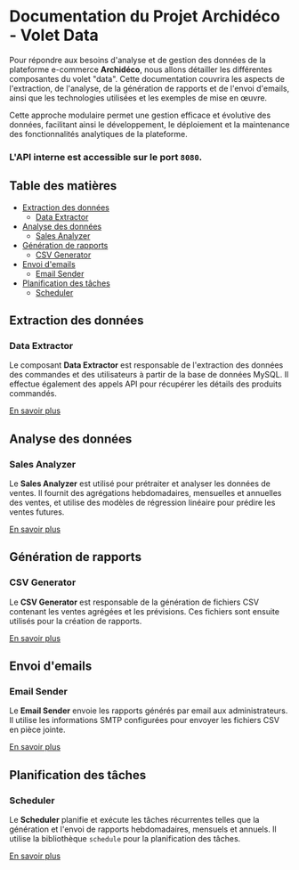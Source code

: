 # Documentation du Projet Archidéco - Volet Data

Pour répondre aux besoins d'analyse et de gestion des données de la plateforme e-commerce **Archidéco**, nous allons détailler les différentes composantes du volet "data". Cette documentation couvrira les aspects de l'extraction, de l'analyse, de la génération de rapports et de l'envoi d'emails, ainsi que les technologies utilisées et les exemples de mise en œuvre.

Cette approche modulaire permet une gestion efficace et évolutive des données, facilitant ainsi le développement, le déploiement et la maintenance des fonctionnalités analytiques de la plateforme.

### L'API interne est accessible sur le port `8080`.

## Table des matières

- [Extraction des données](#extraction-des-données)
  - [Data Extractor](./data/data-extractor.md)
- [Analyse des données](#analyse-des-données)
  - [Sales Analyzer](./data/sales-analyzer.md)
- [Génération de rapports](#génération-de-rapports)
  - [CSV Generator](./data/csv-generator.md)
- [Envoi d'emails](#envoi-demails)
  - [Email Sender](./data/email-sender.md)
- [Planification des tâches](#planification-des-tâches)
  - [Scheduler](./data/scheduler.md)

## Extraction des données

### Data Extractor

Le composant **Data Extractor** est responsable de l'extraction des données des commandes et des utilisateurs à partir de la base de données MySQL. Il effectue également des appels API pour récupérer les détails des produits commandés.

[En savoir plus](./data/data-extractor.md)

## Analyse des données

### Sales Analyzer

Le **Sales Analyzer** est utilisé pour prétraiter et analyser les données de ventes. Il fournit des agrégations hebdomadaires, mensuelles et annuelles des ventes, et utilise des modèles de régression linéaire pour prédire les ventes futures.

[En savoir plus](./data/sales-analyzer.md)

## Génération de rapports

### CSV Generator

Le **CSV Generator** est responsable de la génération de fichiers CSV contenant les ventes agrégées et les prévisions. Ces fichiers sont ensuite utilisés pour la création de rapports.

[En savoir plus](./data/csv-generator.md)

## Envoi d'emails

### Email Sender

Le **Email Sender** envoie les rapports générés par email aux administrateurs. Il utilise les informations SMTP configurées pour envoyer les fichiers CSV en pièce jointe.

[En savoir plus](./data/email-sender.md)

## Planification des tâches

### Scheduler

Le **Scheduler** planifie et exécute les tâches récurrentes telles que la génération et l'envoi de rapports hebdomadaires, mensuels et annuels. Il utilise la bibliothèque `schedule` pour la planification des tâches.

[En savoir plus](./data/scheduler.md)